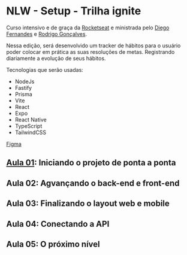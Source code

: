 # NLW - Setup - Trilha ignite
Curso intensivo e de graça da [Rocketseat](https://www.rocketseat.com.br/) e ministrada pelo [Diego Fernandes](https://github.com/diego3g) e [Rodrigo Gonçalves](https://github.com/rodrigorgtic).

Nessa edição, será desenvolvido um tracker de hábitos para o usuário poder colocar em prática as suas resoluções de metas. Registrando diariamente a evolução de seus hábitos.

Tecnologias que serão usadas:
- NodeJs
- Fastify
- Prisma
- Vite
- React
- Expo
- React Native
- TypeScript
- TailwindCSS

[Figma](https://www.figma.com/file/MxsxaQ1h4DJ2WzlfaVAmQL/Habits-(i)-(Community)?node-id=6%3A343&t=gp6c70IOkxDUjowq-1)

## [Aula 01](https://github.com/SheilaNS/nlw-setup/tree/class-1): Iniciando o projeto de ponta a ponta
## Aula 02: Agvançando o back-end e front-end
## Aula 03: Finalizando o layout web e mobile
## Aula 04: Conectando a API
## Aula 05: O próximo nível
